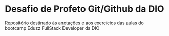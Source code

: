 # Desafio de Profeto Git/Github da DIO
Repositório destinado às anotações e aos exercícios das aulas do bootcamp Eduzz FullStack Developer da DIO
